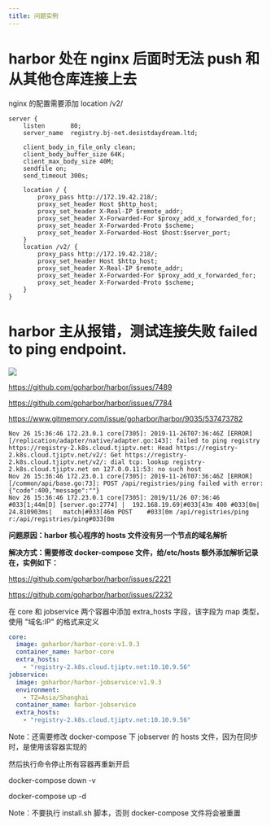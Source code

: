 ```yaml
---
title: 问题实例
---
```


# harbor 处在 nginx 后面时无法 push 和 从其他仓库连接上去

nginx 的配置需要添加 location /v2/

```shell
server {
	listen       80;
	server_name  registry.bj-net.desistdaydream.ltd;

	client_body_in_file_only clean;
	client_body_buffer_size 64K;
	client_max_body_size 40M;
	sendfile on;
	send_timeout 300s;

	location / {
		proxy_pass http://172.19.42.218/;
		proxy_set_header Host $http_host;
		proxy_set_header X-Real-IP $remote_addr;
		proxy_set_header X-Forwarded-For $proxy_add_x_forwarded_for;
		proxy_set_header X-Forwarded-Proto $scheme;
		proxy_set_header X-Forwarded-Host $host:$server_port;
	}
	location /v2/ {
		proxy_pass http://172.19.42.218/;
		proxy_set_header Host $http_host;
		proxy_set_header X-Real-IP $remote_addr;
		proxy_set_header X-Forwarded-For $proxy_add_x_forwarded_for;
		proxy_set_header X-Forwarded-Proto $scheme;
	}
}
```

# harbor 主从报错，测试连接失败 failed to ping endpoint.

![](https://notes-learning.oss-cn-beijing.aliyuncs.com/vx7h01/311y62c01de4d8be6da239f1bad9b6b796c0)

<https://github.com/goharbor/harbor/issues/7489>

<https://github.com/goharbor/harbor/issues/7784>

<https://www.gitmemory.com/issue/goharbor/harbor/9035/537473782>

```shell
Nov 26 15:36:46 172.23.0.1 core[7305]: 2019-11-26T07:36:46Z [ERROR] [/replication/adapter/native/adapter.go:143]: failed to ping registry https://registry-2.k8s.cloud.tjiptv.net: Head https://registry-2.k8s.cloud.tjiptv.net/v2/: Get https://registry-2.k8s.cloud.tjiptv.net/v2/: dial tcp: lookup registry-2.k8s.cloud.tjiptv.net on 127.0.0.11:53: no such host
Nov 26 15:36:46 172.23.0.1 core[7305]: 2019-11-26T07:36:46Z [ERROR] [/common/api/base.go:73]: POST /api/registries/ping failed with error: {"code":400,"message":""}
Nov 26 15:36:46 172.23.0.1 core[7305]: 2019/11/26 07:36:46 #033[1;44m[D] [server.go:2774] |  192.168.19.69|#033[43m 400 #033[0m|  24.810903ms|   match|#033[46m POST    #033[0m /api/registries/ping   r:/api/registries/ping#033[0m
```

**问题原因：harbor 核心程序的 hosts 文件没有另一个节点的域名解析**

**解决方式：需要修改 docker-compose 文件，给/etc/hosts 额外添加解析记录在，实例如下：**

<https://github.com/goharbor/harbor/issues/2221>

<https://github.com/goharbor/harbor/issues/2232>

在 core 和 jobservice 两个容器中添加 extra_hosts 字段，该字段为 map 类型，使用 "域名:IP" 的格式来定义

```yaml
core:
  image: goharbor/harbor-core:v1.9.3
  container_name: harbor-core
  extra_hosts:
    - "registry-2.k8s.cloud.tjiptv.net:10.10.9.56"
jobservice:
  image: goharbor/harbor-jobservice:v1.9.3
  environment:
    - TZ=Asia/Shanghai
  container_name: harbor-jobservice
  extra_hosts:
    - "registry-2.k8s.cloud.tjiptv.net:10.10.9.56"
```

Note：还需要修改 docker-compose 下 jobserver 的 hosts 文件，因为在同步时，是使用该容器实现的

然后执行命令停止所有容器再重新开启

docker-compose down -v

docker-compose up -d

Note：不要执行 install.sh 脚本，否则 docker-compose 文件将会被重置
